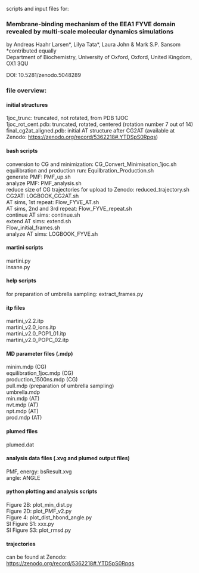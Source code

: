 scripts and input files for:
### Membrane-binding mechanism of the EEA1 FYVE domain revealed by multi-scale molecular dynamics simulations    

by Andreas Haahr Larsen*, Lilya Tata*, Laura John & Mark S.P. Sansom    
*contributed equally    
Department of Biochemistry, University of Oxford, Oxford, United Kingdom, OX1 3QU    

DOI: 10.5281/zenodo.5048289    

### file overview:    

#### initial structures    
1joc_trunc: truncated, not rotated, from PDB 1JOC   
1joc_rot_cent.pdb: truncated, rotated, centered (rotation number 7 out of 14)    
final_cg2at_aligned.pdb: initial AT structure after CG2AT (available at Zenodo: https://zenodo.org/record/5362218#.YTDSpS0Rpqs)    

#### bash scripts   
conversion to CG and minimization: CG_Convert_Minimisation_1joc.sh    
equilibration and production run: Equilbration_Production.sh    
generate PMF: PMF_up.sh    
analyze PMF: PMF_analysis.sh    
reduce size of CG trajectories for upload to Zenodo: reduced_trajectory.sh 
CG2AT: LOGBOOK_CG2AT.sh    
AT sims, 1st repeat: Flow_FYVE_AT.sh    
AT sims, 2nd and 3rd repeat: Flow_FYVE_repeat.sh   
continue AT sims: continue.sh    
extend AT sims: extend.sh    
Flow_initial_frames.sh    
analyze AT sims: LOGBOOK_FYVE.sh    

#### martini scripts    
martini.py    
insane.py   

#### help scripts
for preparation of umbrella sampling: extract_frames.py    

#### itp files
martini_v2.2.itp    
martini_v2.0_ions.itp    
martini_v2.0_POP1_01.itp    
martini_v2.0_POPC_02.itp    

#### MD parameter files (.mdp)    
minim.mdp (CG)    
equilibration_1joc.mdp (CG)    
production_1500ns.mdp (CG)    
pull.mdp (preparation of umbrella sampling)    
umbrella.mdp    
min.mdp (AT)    
nvt.mdp (AT)    
npt.mdp (AT)    
prod.mdp (AT)    

#### plumed files
plumed.dat    

#### analysis data files (.xvg and plumed output files)
PMF, energy: bsResult.xvg    
angle: ANGLE    


#### python plotting and analysis scripts  
Figure 2B: plot_min_dist.py    
Figure 2D: plot_PMF_v2.py    
Figure 4: plot_dist_hbond_angle.py    
SI Figure S1: xxx.py    
SI Figure S3: plot_rmsd.py    

#### trajectories
can be found at Zenodo: https://zenodo.org/record/5362218#.YTDSpS0Rpqs   




